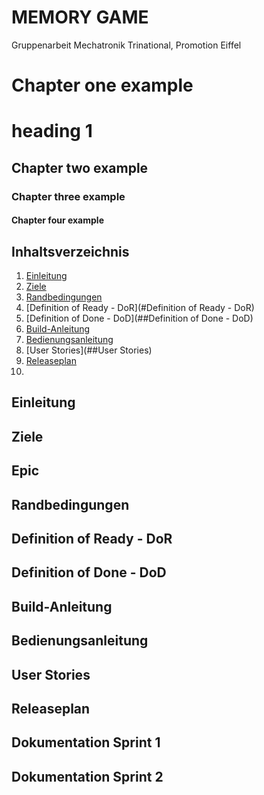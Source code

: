 # MEMORY GAME
Gruppenarbeit Mechatronik Trinational, Promotion Eiffel

# Chapter one example
heading 1
=============
## Chapter two example
### Chapter three example
#### Chapter four example

## Inhaltsverzeichnis

1. [Einleitung](##Einleitung)
2. [Ziele](##Ziele)
3. [Randbedingungen](##Randbedingungen)
4. [Definition of Ready - DoR](#Definition of Ready - DoR)
5. [Definition of Done - DoD](##Definition of Done - DoD)
6. [Build-Anleitung](##Build-Anleitung)
7. [Bedienungsanleitung](##Bedienungsanleitung)
8. [User Stories](##User Stories)
9. [Releaseplan](##Releaseplan)
10. 

## Einleitung

## Ziele

## Epic

## Randbedingungen

## Definition of Ready - DoR

## Definition of Done - DoD

## Build-Anleitung

## Bedienungsanleitung

## User Stories

## Releaseplan

## Dokumentation Sprint 1

## Dokumentation Sprint 2
